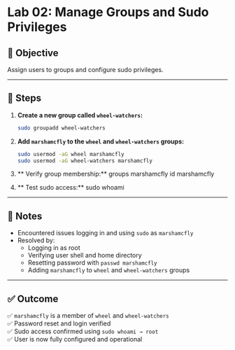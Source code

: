 # Lab 02: Manage Groups and Sudo Privileges

## 🧠 Objective
Assign users to groups and configure sudo privileges.

---

## 🔧 Steps

1. **Create a new group called `wheel-watchers`:**

   ```bash
   sudo groupadd wheel-watchers

2. **Add `marshamcfly` to the `wheel` and `wheel-watchers` groups:**

   ```bash
   sudo usermod -aG wheel marshamcfly
   sudo usermod -aG wheel-watchers marshamcfly

3. ** Verify group membership:**
   groups marshamcfly
   id marshamcfly

4. ** Test sudo access:**
   sudo whoami


---

## 📓 Notes

- Encountered issues logging in and using `sudo` as `marshamcfly`
- Resolved by:
  - Logging in as root
  - Verifying user shell and home directory
  - Resetting password with `passwd marshamcfly`
  - Adding `marshamcfly` to `wheel` and `wheel-watchers` groups

---

## ✅ Outcome

✅ `marshamcfly` is a member of `wheel` and `wheel-watchers`  
✅ Password reset and login verified  
✅ Sudo access confirmed using `sudo whoami → root`  
✅ User is now fully configured and operational


